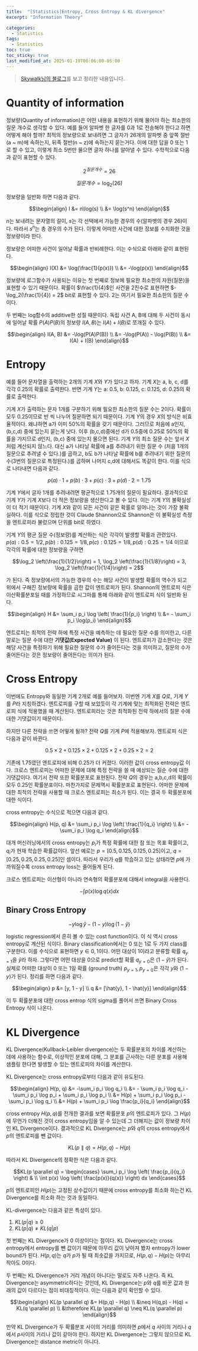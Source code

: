 ```yaml
---
title:  "[Statistics]Entropy, Cross Entropy & KL divergence"
excerpt: "Information Theory"

categories:
  - Statistics
tags:
  - Statistics
toc: true
toc_sticky: true
last_modified_at: 2025-01-19T08:06:00-05:00
---
```


> [Skywalk님의 블로그](https://hyunw.kim/blog/2017/10/14/Entropy.html)를 보고 정리한 내용입니다. 

# Quantity of information

정보량(Quantity of information)은 어떤 내용을 표현하기 위해 물어야 하는 최소한의 질문 개수로 생각할 수 있다. 예를 들어 알파벳 한 글자를 0과 1로 전송해야 한다고 하면 어떻게 해야 할까? 최적의 정보량으로 보내려면 그 글자가 26개의 알파벳 중 앞쪽 절반(a ~ m)에 속하는지, 뒤족 절반(n ~ z)에 속하는지 묻는거다. 이에 대한 답을 0 또는 1로 할 수 있고, 이렇게 최소 5번만 물으면 글자 하나를 알아낼 수 있다. 수학적으로 다음과 같이 표현할 수 있다. 

$$2^{질문개수} = 26$$

$$질문개수 = \log_2(26)$$

정보량을 일반화 하면 다음과 같다. 

$$\begin{align}
I &= n\log(s) \\ 
&= \log(s^n)
\end{align}$$

$n$는 보내려는 문자열의 길이, $s$는 각 선택에서 가능한 경우의 수(알파벳의 경우 26)이다. 따라서 $s^n$는 총 경우의 수가 된다. 이렇게 어떠한 사건에 대한 정보를 수치화한 것을 정보량이라 한다.  

정보량은 어떠한 사건이 일어날 확률과 반비례한다. 이는 수식으로 아래와 같이 표현된다. 

$$\begin{align}
I(X) &= \log(\frac{1}{p(x)}) \\  
&= -\log(p(x))   
\end{align}$$

정보량에 로그함수가 사용되는 이유는 첫 번째로 정보에 필요한 최소한의 자원(질문)을 표현할 수 있기 때문이다. 확률이 $\frac{1}{4}$인 사건을 2진수로 표현하면 $-\log_2(\frac{1}{4}) = 2$ bit로 표현할 수 있다. 2는 여기서 필요한 최소한의 질문 수이다.  

두 번째는 log함수의 additive한 성질 때문이다. 독립 사건 A, B에 대해 두 사건이 동시에 일어날 확률 $P(A)P(B)$의 정보량 $I(A, B)$는 $I(A) + I(B)$로 쪼개질 수 있다. 

$$\begin{align}
I(A, B) &= -\log(P(A)P(B)) \\  
&= -\log(P(A)) - \log(P(B)) \\   
&= I(A) + I(B)
\end{align}$$

# Entropy

예를 들어 문자열을 출력하는 2개의 기계 $X$와 $Y$가 있다고 하자. 기계 $X$는 a, b, c, d를 각각 0.25의 확률로 출력한다. 
반면 기계 $Y$는 a: 0.5, b: 0.125, c: 0.125, d: 0.25의 확률로 출력한다. 

기계 $X$가 출력하는 문자 1개를 구분하기 위해 필요한 최소한의 질문 수는 2이다. 확률이 모두 0.25이므로 반 씩 나누어 질문하면 되기 때문이다. 기계 $Y$의 경우 $X$의 방식은 비효율적이다. 왜냐하면 a가 이미 50%의 확률을 갖기 때문이다. 그러므로 처음에 a인지, (b,c,d) 중에 있는지 묻는게 낫다. 이후 (b,c,d)중에선 d가 0.5중에 0.25로 50%의 확률을 가지므로 d인지, (b,c) 중에 있는지 물으면 된다. 기계 $Y$의 최소 질문 수는 앞서 $X$처럼 계산되지 않느다. 대신 a가 나타날 확률에 a를 추려내기 위한 질문 수 (처음 1개의 질문으로 추려낼 수 있다.)를 곱하고, b도 b가 나타날 확률에 b를 추려내기 위한 질문의 수(3번의 질문으로 특정된다.)를 곱하며 나머지 c,d에 대해서도 똑같이 한다. 이를 식으로 나타내면 다음과 같다. 

$$p(a) \cdot 1 + p(b) \cdot 3 + p(c) \cdot 3 + p(d) \cdot 2 = 1.75$$

기계 $Y$에서 글자 1개를 추려내려면 평균적으로 1.75개의 질문이 필요하다. 결과적으로 기계 $Y$가 기계 $X$보다 더 적은 정보량을 생산한다고 볼 수 있다. 이는 기계 $Y$의 불확실성이 더 적기 때문이다. 기계 $X$와 같이 모든 사건이 같은 확률로 일어나는 것이 가장 불확실하다. 이를 식으로 정립한 것이 Claude Shannon으로 Shannon은 이 불확실성 측정을 엔트로피라 불렀으며 단위를 bit로 하였다. 

기계 $Y$의 평균 질문 수(정보량)를 계산하는 식은 각각이 발생할 확률과 관련있다.  
$p(a): 0.5=1/2, p(b): 0.125=1/8, p(c): 0.125=1/8, p(d): 0.25=1/4$ 이므로 각각의 확률에 대한 정보량을 구하면

$$\log_2 \left(\frac{1}{1/2}\right) = 1, \log_2 \left(\frac{1}{1/8}\right) = 3, \log_2 \left(\frac{1}{1/4}\right) = 2$$

가 된다. 즉 정보량에서의 가능한 경우의 수는 해당 사건이 발생할 확률의 역수가 되고 위에서 구해진 정보량에 확률을 곱한 값이 엔트로피가 된다. Shannon의 엔트로피 식은 이산확률분포일 때를 가정하므로 시그마를 통해 아래와 같이 엔트로피 식이 일반화 된다. 

$$\begin{align}
H &= \sum_i p_i \log \left( \frac{1}{p_i} \right) \\ 
&= - \sum_i p_i \log(p_i)
\end{align}$$

엔트로피는 최적의 전략 하에 특정 사건을 예측하는 데 필요한 질문 수를 의미한고, 다른 말로는 질문 수에 대한 **기댓값(Expected Value)** 이 된다. 엔트로피가 감소한다는 것은 해당 사건을 특정하기 위해 필요한 질문의 수가 줄어든다는 것을 의미하고, 질문의 수가 줄어든다는 것은 정보량이 줄어든다는 의미가 된다. 

# Cross Entropy

이번에도 Entropy와 동일한 기계 2개로 예를 들어보자. 이번엔 기계 $X$를 $Q$로, 기계 $Y$를 $P$라 지칭하겠다. 엔트로피를 구할 때 보았듯이 각 기계에 맞는 최적화된 전략은 엔트로피 식에 적용했을 때 계산된다. 엔트로피라는 것은 최적화된 전략 하에서의 질문 수에 대한 기댓값이기 때문이다. 

하지만 다른 전략을 쓰면 어떻게 될까? 전략 $Q$를 기계 $P$에 적용해보자. 엔트로피 식은 다음과 같이 바뀐다. 

$$0.5 \times 2 + 0.125 \times 2 + 0.125 \times 2 + 0.25 \times 2 = 2$$

기존에 1.75였던 엔트로피에 비해 0.25가 더 커졌다. 이러한 값이 cross entropy값 이다. 크로스 엔트로피는 어떠한 문제에 대해 특정 전략을 쓸 때 예상되는 질순 수에 대한 기댓값이다. 여기서 전략 또한 확률분포로 표현된다. 전략 $Q$의 경우는 a,b,c,d의 확률이 모두 0.25인 확률분포이다. 마찬가지로 문제역시 확률분포로 표현된다. 어떠한 문제에 대한 최적의 전략을 사용할 때 크로스 엔트로피는 최소가 된다. 이는 결국 두 확률분포에 대한 식이다. 

cross entropy는 수식으로 적으면 다음과 같다. 

$$\begin{align}
H(p, q) &= \sum_i p_i \log \left( \frac{1}{q_i} \right) \\ 
&= - \sum_i p_i \log q_i 
\end{align}$$

대개 머신러닝에서의 cross entropy는 $p_i$가 특정 확률에 대한 참 또는 목표 확률이고, $q_i$가 현재 학습한 확률값이다. 앞선 예로는 $p = [0.5, 0.125, 0.125, 0.25]$이고, $q = [0.25, 0.25, 0.25, 0.25]$인 셈이다. 따라서 우리가 $q$를 학습하고 있는 상태라면 $p$에 가까워질수록 cross entropy loss는 줄어들게 된다. 

크로스 엔트로피는 이산형이 아니라 연속형의 확률분포에 대해서 integral을 사용한다. 

$$- \int p(x) \log q(x) dx$$

## Binary Cross Entropy

$$-y \log \hat{y} - (1 - y) \log (1 - \hat{y})$$

logistic regression에서 흔히 볼 수 있는 cost function이다. 이 식 역시 cross entropy로 계산된 식이다. Binary classification에서는 0 또는 1로 두 가지 class를 구분한다. 이를 수식으로 표현하면 $y \in {0, 1}$이다. 어떤 대상이 1이라고 분류할 확률 $q_{y=1}$을 $\hat{y}$라 하자. 그렇다면 어떤 대상을 0으로 predict할 확률 $q_{y=0}$은 $(1 - \hat{y})$가 된다. 실제로 어떠한 대상이 0 또는 1일 확률 (ground truth) $p_{y=1}, p_{y=0}$은 각각 $y$와 $(1 - y)$가 된다. 정리를 하면 다음과 같다. 

$$\begin{align}
p &= [y, 1 - y] \\ 
q &= [\hat{y}, 1 - \hat{y}]
\end{align}$$

이 두 확률분포에 대한 cross entrop 식의 sigma를 풀어서 쓰면 Binary Cross Entropy 식이 나온다. 


# KL Divergence

KL Divergence(Kullback-Leibler divergence)는 두 확률분포의 차이를 계산하는 데에 사용하는 함수로, 이상적인 분포에 대해, 그 분포를 근사하는 다른 분포를 사용해 샘플링 한다면 발생할 수 있는 엔트로피의 차이를 계산한다. 

KL Divergence는 cross entropy로부터 다음과 같이 유도된다. 

$$\begin{align}
H(p, q) &= -\sum_i p_i \log q_i \\ 
&= - \sum_i p_i \log q_i - \sum_i p_i \log p_i + \sum_i p_i \log p_i \\ 
&= H(p) + \sum_i p_i \log p_i - \sum_i p_i \log q_i \\  
&= H(p) + \sum_i p_i \log \frac{p_i}{q_i}
\end{align}$$

cross entropy $H(p, q)$를 전개한 결과를 보면 확률분포 $p$의 엔트로피가 있다. 그 $H(p)$에 무언가 더해진 것이 cross entropy임을 알 수 있는데 그 더해지는 값이 정보량 차이인 KL Divergence이다. 결과적으로 KL Divergence는 $p$와 $q$의 cross entropy에서 $p$의 엔트로피를 뺀 값이다. 

$$KL(p \parallel q) = H(p, q) - H(p)$$

따라서 KL Divergence의 정확한 식은 다음과 같다. 

$$KL(p \parallel q) = 
\begin{cases}
\sum_i p_i \log \left( \frac{p_i}{q_i} \right) & \\  
\int p(x) \log \left( \frac{p(x)}{q(x)} \right) dx
\end{cases}$$

$p$의 엔트로피인 $H(p)$는 고정된 상수값이기 때문에 cross entropy를 최소화 하는건 KL Divergence를 최소화 하는 것과 동일하다. 

KL-divergence는 다음과 같은 특성이 있다. 

1. $KL(p \vert q) \ge 0$      
2. $KL(p \vert q) \neq KL(q \vert p)$    

첫 번째는 KL Divergence가 0 이상이다는 점이다. KL Divergence는 cross entropy에서 entropy를 뺀 값이기 때문에 아무리 값이 낮아져 봤자 entropy가 lower bound가 된다. $H(p,q)$는 $q$가 $p$가 될 때 최솟값을 가지므로, $H(p,q) - H(p)$는 아무리 작아도 0이다. 

두 번째는 KL Divergence가 거리 개념이 아니다는 말로도 자주 나온다. 즉 KL Divergence는 asymmetric하다는 것인데, KL Divergence는 $p$와 $q$를 바꾼 값과 원래의 값이 다르다는 점이 비대칭적이다. 이는 다음과 같이 확인할 수 있다. 

$$\begin{align}
KL(p \parallel q) &= H(p,q) - H(p) \\  
&\neq H(q,p) - H(q) = KL(q \parallel p) \\ 
&\therefore KL(p \parallel q) \neq KL(q \parallel p)
\end{align}$$

만약 KL Divergence가 두 확률분포 사이의 거리를 의미하면 $p$에서 $q$ 사이의 거리나 $q$에서 $p$사이의 거리나 값이 같아야 한다. 하지만 KL Divergence는 그렇지 않으므로 KL Divergence는 distance metric이 아니다. 
